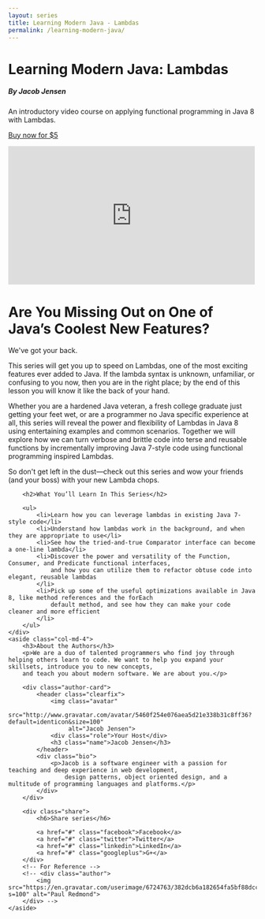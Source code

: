 ```yaml
---
layout: series
title: Learning Modern Java - Lambdas
permalink: /learning-modern-java/
---
```

<script src="https://gumroad.com/js/gumroad.js"></script>
<div class="jumbotron">
    <div class="row">
        <div class="col-md-6">
            <h1>Learning Modern Java: Lambdas</h1>
            <h5>By Jacob Jensen</h5>
            <p>An introductory video course on applying functional programming in Java 8 with Lambdas.</p>
            <p>
            <a class="btn btn-lg btn-primary" href="https://gum.co/Ljpi?wanted=true">Buy now for $5</a></p>
        </div>
        <div class="col-md-6">
            <div class="intro-video video-wrapper">
                <iframe src="https://player.vimeo.com/video/158359808?color=ffffff&title=0&byline=0&portrait=0" width="500" height="281" class="video" frameborder="0" webkitallowfullscreen mozallowfullscreen allowfullscreen></iframe>            </div>
        </div>
    </div>
</div>

<div class="row">
    <div class="col-md-8">
        <h1>Are You Missing Out on One of Java’s Coolest New Features?</h1>
        <p>We've got your back.</p>
        <p class="lead">This series will get you up to speed on Lambdas, one of the most exciting features ever added to Java. If
            the lambda syntax is unknown, unfamiliar, or confusing to you now, then you are in the right place; by
            the end of this lesson you will know it like the back of your hand.</p>
        <p>Whether you are a hardened Java veteran, a fresh college graduate just getting your feet wet, or are a
            programmer no Java specific experience at all, this series will reveal the power and flexibility of
            Lambdas in Java 8 using entertaining examples and common scenarios. Together we will explore how we can
            turn verbose and brittle code into terse and reusable functions by incrementally improving Java 7-style
            code using functional programming inspired Lambdas.</p>
        <p>So don't get left in the dust&mdash;check out this series and wow your friends (and your boss) with your new
            Lambda chops. </p>

        <h2>What You’ll Learn In This Series</h2>

        <ul>
            <li>Learn how you can leverage lambdas in existing Java 7-style code</li>
            <li>Understand how lambdas work in the background, and when they are appropriate to use</li>
            <li>See how the tried-and-true Comparator interface can become a one-line lambda</li>
            <li>Discover the power and versatility of the Function, Consumer, and Predicate functional interfaces,
                and how you can utilize them to refactor obtuse code into elegant, reusable lambdas
            </li>
            <li>Pick up some of the useful optimizations available in Java 8, like method references and the forEach
                default method, and see how they can make your code cleaner and more efficient
            </li>
        </ul>
    </div>
    <aside class="col-md-4">
        <h3>About the Authors</h3>
        <p>We are a duo of talented programmers who find joy through helping others learn to code. We want to help you expand your skillsets, introduce you to new concepts, 
        and teach you about modern software. We are about you.</p>

        <div class="author-card">
            <header class="clearfix">
                <img class="avatar"
                     src="http://www.gravatar.com/avatar/5460f254e076aea5d21e338b31c8ff36?default=identicon&size=100"
                     alt="Jacob Jensen">
                <div class="role">Your Host</div>
                <h3 class="name">Jacob Jensen</h3>
            </header>
            <div class="bio">
                <p>Jacob is a software engineer with a passion for teaching and deep experience in web development,
                    design patterns, object oriented design, and a multitude of programming languages and platforms.</p>
            </div>
        </div>

        <div class="share">
            <h6>Share series</h6>

            <a href="#" class="facebook">Facebook</a>
            <a href="#" class="twitter">Twitter</a>
            <a href="#" class="linkedin">LinkedIn</a>
            <a href="#" class="googleplus">G+</a>
        </div>
        <!-- For Reference -->
        <!-- <div class="author">
            <img src="https://en.gravatar.com/userimage/6724763/382dcb6a182654fa5bf88dcc4624f11c.jpeg?s=100" alt="Paul Redmond">
        </div> -->
    </aside>
</div>
